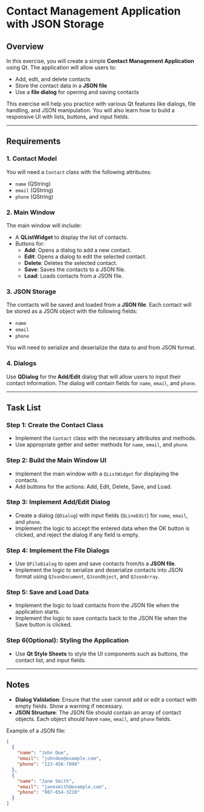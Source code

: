 # Contact Management Application with JSON Storage

## Overview
In this exercise, you will create a simple **Contact Management Application** using Qt. The application will allow users to:
- Add, edit, and delete contacts
- Store the contact data in a **JSON file**
- Use a **file dialog** for opening and saving contacts

This exercise will help you practice with various Qt features like dialogs, file handling, and JSON manipulation. You will also learn how to build a responsive UI with lists, buttons, and input fields.

---

## Requirements

### 1. **Contact Model**
You will need a `Contact` class with the following attributes:
- `name` (QString)
- `email` (QString)
- `phone` (QString)

### 2. **Main Window**
The main window will include:
- A **QListWidget** to display the list of contacts.
- Buttons for:
  - **Add**: Opens a dialog to add a new contact.
  - **Edit**: Opens a dialog to edit the selected contact.
  - **Delete**: Deletes the selected contact.
  - **Save**: Saves the contacts to a JSON file.
  - **Load**: Loads contacts from a JSON file.

### 3. **JSON Storage**
The contacts will be saved and loaded from a **JSON file**. Each contact will be stored as a JSON object with the following fields:
- `name`
- `email`
- `phone`

You will need to serialize and deserialize the data to and from JSON format.

### 4. **Dialogs**
Use **QDialog** for the **Add/Edit** dialog that will allow users to input their contact information. The dialog will contain fields for `name`, `email`, and `phone`.

---

## Task List

### Step 1: Create the Contact Class
- Implement the `Contact` class with the necessary attributes and methods.
- Use appropriate getter and setter methods for `name`, `email`, and `phone`.

### Step 2: Build the Main Window UI
- Implement the main window with a `QListWidget` for displaying the contacts.
- Add buttons for the actions: Add, Edit, Delete, Save, and Load.

### Step 3: Implement Add/Edit Dialog
- Create a dialog (`QDialog`) with input fields (`QLineEdit`) for `name`, `email`, and `phone`.
- Implement the logic to accept the entered data when the OK button is clicked, and reject the dialog if any field is empty.
  
### Step 4: Implement the File Dialogs
- Use `QFileDialog` to open and save contacts from/to a **JSON file**.
- Implement the logic to serialize and deserialize contacts into JSON format using `QJsonDocument`, `QJsonObject`, and `QJsonArray`.

### Step 5: Save and Load Data
- Implement the logic to load contacts from the JSON file when the application starts.
- Implement the logic to save contacts back to the JSON file when the Save button is clicked.

### Step 6(Optional): Styling the Application
- Use **Qt Style Sheets** to style the UI components such as buttons, the contact list, and input fields.

---

## Notes

- **Dialog Validation**: Ensure that the user cannot add or edit a contact with empty fields. Show a warning if necessary.
- **JSON Structure**: The JSON file should contain an array of contact objects. Each object should have `name`, `email`, and `phone` fields.
  
Example of a JSON file:
```json
[
  {
    "name": "John Doe",
    "email": "johndoe@example.com",
    "phone": "123-456-7890"
  },
  {
    "name": "Jane Smith",
    "email": "janesmith@example.com",
    "phone": "987-654-3210"
  }
]
